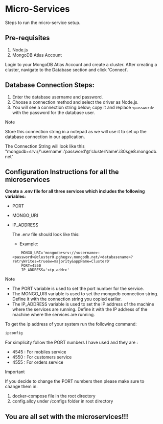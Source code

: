 # Micro-Services

Steps to run the micro-service setup.

## Pre-requisites

1. Node.js
2. MongoDB Atlas Account

Login to your MongoDB Atlas Account and create a cluster. After creating a cluster, navigate to the Database section and click 'Connect'.

## Database Connection Steps:

1. Enter the database username and password.
2. Choose a connection method and select the driver as Node.js.
3. You will see a connection string below; copy it and replace `<password>` with the password for the database user.

> [!NOTE]
> Store this connection string in a notepad as we will use it to set up the database connection in our application.

The Connection String will look like this "mongodb+srv://'username':'password'@'clusterName'.i30sge8.mongodb.net"

## Configuration Instructions for all the microservices

**Create a .env file for all three services which includes the following variables:**

- PORT
- MONGO_URI
- IP_ADDRESS

    The .env file should look like this:
    - Example:
    ```
        MONGO_URI='mongodb+srv://<username>:<password>@cluster0.pghegxv.mongodb.net/<databasename>?retryWrites=true&w=majority&appName=Cluster0'
        PORT=4550
        IP_ADDRESS='<ip_addr>'
    ```

> [!NOTE]
>   - The PORT variable is used to set the port number for the service.
>   - The MONGO_URI variable is used to set the mongodb connection string. Define it with the connection string you copied earlier.
>   - The IP_ADDRESS variable is used to set the IP address of the machine where the services are running. Define it with the IP address of the machine where the services are running.


To get the ip address of your system run the following command:

```bash
ipconfig
```

For simplicity follow the PORT numbers I have used and they are :
- 4545 : For mobiles service
- 4550 : For customers service
- 4555 : For orders service


> [!IMPORTANT]
> If you decide to change the PORT numbers then please make sure to change them in:
> 1. docker-compose file in the root directory
> 2. config.alloy under /configs folder in root directory


## You are all set with the microservices!!!


